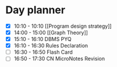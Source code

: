 

# Day planner

- [x] 10:10 - 10:10 [[Program design strategy]]
- [x] 14:00 - 15:00 [[Graph Theory]]
- [x] 15:10 - 16:10 DBMS PYQ
- [x] 16:10 - 16:30 Rules Declaration
- [ ] 16:30 - 16:50 Flash Card
- [ ] 16:50 - 17:30 CN MicroNotes Revision